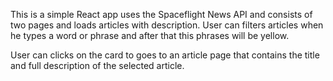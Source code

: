 This is a simple React app uses the Spaceflight News API and consists of two pages and loads articles with description. User can filters articles when he types a word or phrase and after that this phrases will be yellow.

User can clicks on the card to goes to an article page that contains the title and full description of the selected article.
